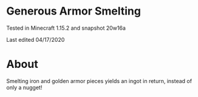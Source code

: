 # Generous Armor Smelting

Tested in Minecraft 1.15.2 and snapshot 20w16a

Last edited 04/17/2020

# About

Smelting iron and golden armor pieces yields an ingot in return, instead of only a nugget!

